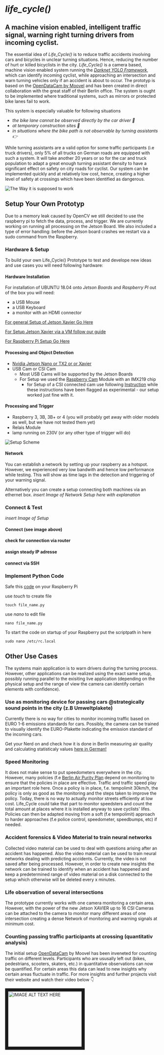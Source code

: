 # _life_cycle()_
## A machine vision enabled, intelligent traffic signal, warning right turning drivers from incoming cyclist. 

The essential idea of _Life_Cycle()_ is to reduce traffic accidents involving cars and bicycles in unclear turning situations. Hence, reducing the number of hurt or killed bicyclists in the city. _Life_Cycle()_ is a camera based, machine vision enabled system running the [_Darknet YOLO Framework_](https://pjreddie.com/darknet/yolo/), which can identify incoming cyclist, while approaching an intersection and warn turning vehicles only if an accident is about to occur. The prototyp is based on the [OpenDataCam by Moovel](https://www.move-lab.com/project/opendatacam/) and has been created in direct collaboration with the great staff of their Berlin office.
The system is ought to be implemented where traditional systems, such as mirrors or protected bike lanes fail to work. 

This system is especially valuable for following situations 
- _the bike lane cannot be observed directly by the car driver :truck:_
- _at temporary construction sites :construction:_
- _in situations where the bike path is not observable by turning assistants :point_right:_

While turning assistants are a valid option for some traffic participants (i.e truck drivers), only 5% of all trucks on German roads are equipped with such a system. It will take another 20 years or so for the car and truck population to adapt a great enough turning assistant density to have a significant effect on safety on city roads for cyclist.
Our system can be implemented quickly and at relatively low cost, hence, creating a higher level of safety at crossings which have been identified as dangerous.

![The Way it is supposed to work](https://user-images.githubusercontent.com/25865287/69149813-9870d800-0ad7-11ea-9e34-ff48cc96e01a.jpeg)

## Setup Your Own Prototyp
Due to a memory leak caused by OpenCV we still decided to use the raspberry pi to fetch the data, process, and trigger. We are currently working on running all processing on the Jetson Board. 
We also included a type of error handling: before the Jetson board crashes we restart via a sudo command from the Raspberry.

### Hardware & Setup
To build your own Life_Cycle() Prototype to test and develope new ideas and use cases you will need following hardware:

#### Hardware Installation
For installation of UBUNTU 18.04 onto _Jetson Boards_ and _Raspberry PI_ out of the box you will need:
- a USB Mouse
- a USB Keyboard
- a monitor with an HDMI connector

[For general Setup of Jetson Xavier Go Here](https://www.jetsonhacks.com/2018/10/05/jetpack-4-1-developer-preview-nvidia-jetson-agx-xavier-developer-kit/)

[For Setup Jetson Xavier via a VM follow our guide](https://github.com/cjlarswim/life_cycle/blob/master/documentation/XavierSetupViaVirtualMachine.md)

[For Raspberry Pi Setup Go Here](https://www.raspberrypi.org/documentation/)


#### Processing and Object Detection
- [Nvidia Jetson Nano or TX2 or or Xavier](https://developer.nvidia.com/embedded/develop/hardware)
- USB Cam or CSI Cam
  - Most USB Cams will be supported by the Jetson Boards
  - For Setup we used the [Raspberry Cam](https://www.amazon.de/Electreeks-Raspberry-Kamera-Modul-Infrarot/dp/B0763Q5ZBS/ref=sr_1_2?__mk_de_DE=ÅMÅŽÕÑ&keywords=imx219&qid=1574165237&sr=8-2) Module with an IMX219 chip
    - for Setup of a CSI connected cam use following [Instruction](https://github.com/opendatacam/opendatacam/blob/master/documentation/jetson/JETSON_NANO.md#experimental-use-raspberry-pi-cam-with-opendatacam-default-installation) while these instructions have been flagged as experimental - our setup worked just fine with it.

#### Processing and Trigger
- Raspberry 3, 3B, 3B+ or 4 (you will probably get away with older models as well, but we have not tested them yet)
- Relais Module
- lamp running on 230V (or any other type of trigger will do)

![Setup Scheme](https://user-images.githubusercontent.com/25865287/69146282-c3572e00-0acf-11ea-82cc-136b21c07b76.jpeg)
#### Network
You can establish a network by setting up your raspberry as a hotspot. However, we experienced very low bandwith and hence low performance while testing. This will show as time lags in the detection and triggering of your warning signal. 

Alternatively you can create a setup connecting both machines via an ethernet box. 
_insert Image of Network Setup here with explanation_

### Connect & Test
_insert Image of Setup_

#### Connect (see image above)
#### check for connection via router
#### assign steady IP adresse
#### connect via SSH

### Implement Python Code
Safe this [code](scripts/raspyprocessing.py) on your Raspberry Pi

use _touch_ to create file
```
touch file_name.py
```

use _nano_ to edit file
```
nano file_name.py
```

To start the code on startup of your Raspberry put the scriptpath in here 
```
sudo nano /etc/rc.local
```

## Other Use Cases
The systems main application is to warn drivers during the turning process. However, other applications can be realized using the exact same setup, possibly running parallel to the exisiting live application (depending on the physical setup and the range of view the camera can identify certain elements with confidence).

### Use as monitoring device for passing cars @strategically sound points in the city (z.B Umweltplakete)
Currently there is no way for cities to monitor incoming traffic based on EURO 1-6 emissions standards for cars. Possibly, the camera can be trained to visually identify the EURO-Plakette indicating the emission standard of the incoming cars.  

Get your Nerd on and check how it is done in Berlin measuring air quality and calculating statisticaly values [here in German!](https://www.berlin.de/senuvk/umwelt/luftqualitaet/umweltzone/download/umweltzone_1jahr_bericht.pdf)

### Speed Monitoring 
It does not make sense to put speedometers everywhere in the city. However, many policies (f.e [Berlin Air Purity Plan](https://www.berlin.de/hauptstadtluft/en/improving-air-quality/air-purity-plan/) depend on monitoring to ensure that the policies in place are effective. Traffic and traffic speed play an important role here. Once a policy is in place, f.e. tempolimit 30km/h, the policy is only as good as the monitoring and the steps taken to improve the policy. Today, there is no way to actually monitor streets efficiently at low cost. 
Life_Cycle could take that part to monitor speedsters and count the total amount at places where it is installed anyway to save cyclists' lifes. 
Policies can then be adapted moving from a soft (f.e tempolimit) approach to harder approaches (f.e police control, speedometer, speedbumps, etc) if needed.

### Accident forensics & Video Material to train neural networks
Collected video material can be used to deal with questions arising after an accident has happened. Also the video material can be used to train neural networks dealing with predicting accidents. 
Currently, the video is not saved after being processed. However, in order to create new insights the network can be trained to identify when an accident has happened and keep a predetermined range of video material on a disk connected to the setup which otherwise will be deleted every x minutes. 

### Life observation of several intersections
The prototype currently works with one camera monitoring a certain area. However, with the power of the new Jetson XAVIER up to 16 CSI Cameras can be attached to the camera to monitor many different areas of one intersection creating a dense Network of monitoring and warning signals at minimum cost.

### Counting passing traffic participants at crossing (quantitativ analysis)
The initial setup [OpenDataCam](https://www.move-lab.com/project/opendatacam/) by Moovel has been inveneted for counting traffic on different levels. Participants who are ususally left out (bikes, pedestrians, scooters, skaters, etc.) in quantitative observations can now be quantified. For certain areas this data can lead to new insights why certain areas fluctuate in traffic. For more insights and further projects visit their website and watch their video below :point_down:

<a href="https://vimeo.com/346340651"><img src="https://www.move-lab.com/project/opendatacam/static/images/about-2.jpg" alt="IMAGE ALT TEXT HERE" width="240" height="180" border="10" /></a>
